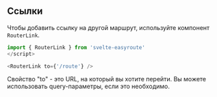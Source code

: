 ## Ссылки

Чтобы добавить ссылку на другой маршрут, используйте
компонент `RouterLink`.

```javascript
import { RouterLink } from 'svelte-easyroute'
</script>

<RouterLink to={'/route'} />
```

Свойство "to" - это URL, на который вы хотите перейти. 
Вы можете использовать query-параметры, если это необходимо.
